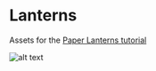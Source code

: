 # Lanterns
Assets for the [Paper Lanterns tutorial](https://kelvinvanhoorn.com/2021/05/21/paper-lanterns) 

![alt text](https://kelvinvanhoorn.files.wordpress.com/2021/05/lanternspreview_2x.gif "Paper Lanterns")
